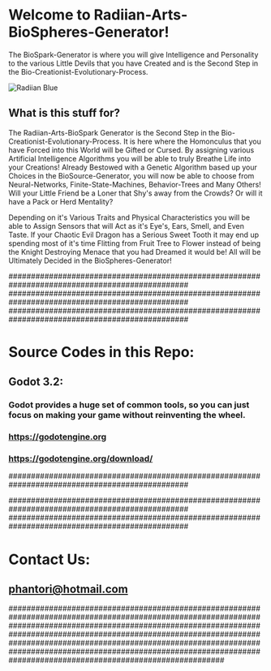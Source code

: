 # Welcome to Radiian-Arts-BioSpheres-Generator!

The BioSpark-Generator is where you will give Intelligence and Personality to the various Little Devils that you have Created and is the Second Step in the Bio-Creationist-Evolutionary-Process.

![Radiian Blue](https://raw.githubusercontent.com/Radiian-Arts-Main/Radiian-Arts-Assets/master/Promotional/PNG/Github-logo-Main-Blue.png)

##  What is this stuff for?

The Radiian-Arts-BioSpark Generator is the Second Step in the Bio-Creationist-Evolutionary-Process.  It is here where the Homonculus that you have Forced into this World will be Gifted or Cursed.  By assigning various Artificial Intelligence Algorithms you will be able to truly Breathe Life into your Creations!  Already Bestowed with a Genetic Algorithm based up your Choices in the BioSource-Generator, you will now be able to choose from Neural-Networks, Finite-State-Machines, Behavior-Trees and Many Others!  Will your Little Friend be a Loner that Shy's away from the Crowds?  Or will it have a Pack or Herd Mentality?

Depending on it's Various Traits and Physical Characteristics you will be able to Assign Sensors that will Act as it's Eye's, Ears, Smell, and Even Taste.  If your Chaotic Evil Dragon has a Serious Sweet Tooth it may end up spending most of it's time Flitting from Fruit Tree to Flower instead of being the Knight Destroying Menace that you had Dreamed it would be!  All will be Ultimately Decided in the BioSpheres-Generator!

################################################################################################
################################################################################################
################################################################################################

#  Source Codes in this Repo:


##     Godot 3.2:

###    Godot provides a huge set of common tools, so you can just focus on making your game without reinventing the wheel. 

###    https://godotengine.org
###    https://godotengine.org/download/
       
################################################################################################



################################################################################################      
################################################################################################  

#      Contact Us:

##     phantori@hotmail.com

################################################################################################################################################################################################################################################################################################################################################################################################ 

